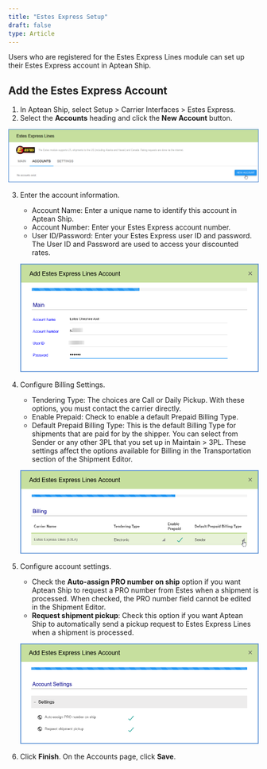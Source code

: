 ```yaml
---
title: "Estes Express Setup"
draft: false
type: Article
---
```


Users who are registered for the Estes Express Lines module can set up their Estes Express account in Aptean Ship.
## Add the Estes Express Account


1. In Aptean Ship, select Setup > Carrier Interfaces > Estes Express.
2. Select the **Accounts** heading and click the **New Account** button.

![](assets/images/estes-1.png)

3. Enter the account information.
	* Account Name: Enter a unique name to identify this account in Aptean Ship.
	* Account Number: Enter your Estes Express account number.
	* User ID/Password: Enter your Estes Express user ID and password. The User ID and Password are used to access your discounted rates.

	![](assets/images/estes-2.png)

4. Configure Billing Settings.
	* Tendering Type: The choices are Call or Daily Pickup. With these options, you must contact the carrier directly.
	* Enable Prepaid: Check to enable a default Prepaid Billing Type.
	* Default Prepaid Billing Type: This is the default Billing Type for shipments that are paid for by the shipper. You can select from Sender or any other 3PL that you set up in Maintain > 3PL. These settings affect the options available for Billing in the Transportation section of the Shipment Editor.

	![](assets/images/estes-3.png)

5. Configure account settings.
	* Check the **Auto-assign PRO number on ship** option if you want Aptean Ship to request a PRO number from Estes when a shipment is processed. When checked, the PRO number field cannot be edited in the Shipment Editor.
	* **Request shipment pickup**: Check this option if you want Aptean Ship to automatically send a pickup request to Estes Express Lines when a shipment is processed.

	![](assets/images/estes-4.png)
	
6. Click **Finish**. On the Accounts page, click **Save**.


